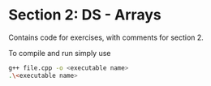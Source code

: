 # Section 2: DS - Arrays

Contains code for exercises, with comments for section 2. 

To compile and run simply use 

```bash
g++ file.cpp -o <executable name>
.\<executable name>
```
